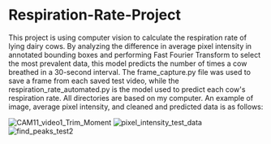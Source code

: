 # Respiration-Rate-Project

This project is using computer vision to calculate the respiration rate of lying dairy cows. By analyzing the difference in average pixel intensity in annotated bounding boxes and performing Fast Fourier Transform to select the most prevalent data, this model predicts the number of times a cow breathed in a 30-second interval. The frame_capture.py file was used to save a frame from each saved test video, while the respiration_rate_automated.py is the model used to predict each cow's respiration rate. All directories are based on my computer. An example of image, average pixel intensity, and cleaned and predicted data is as follows:

![CAM11_video1_Trim_Moment](https://user-images.githubusercontent.com/91127693/191072946-2e7712f0-10ec-4342-89bb-7d3f4316e114.jpg)
![pixel_intensity_test_data](https://user-images.githubusercontent.com/91127693/191072822-9bde50cd-b497-4b85-84a7-7c686b1babf3.png)
![find_peaks_test2](https://user-images.githubusercontent.com/91127693/191072821-a3098580-0f25-4328-a63c-6986000b280d.png)

